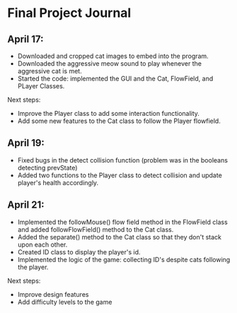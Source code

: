 # Final Project Journal

## April 17:

- Downloaded and cropped cat images to embed into the program.
- Downloaded the aggressive meow sound to play whenever the aggressive cat is met.
- Started the code: implemented the GUI and the Cat, FlowField, and PLayer Classes.

Next steps:
- Improve the Player class to add some interaction functionality.
- Add some new features to the Cat class to follow the Player flowfield.

## April 19:
- Fixed bugs in the detect collision function (problem was in the booleans detecting prevState)
- Added two functions to the Player class to detect collision and update player's health accordingly.

## April 21:
- Implemented the followMouse() flow field method in the FlowField class and added followFlowField() method to the Cat class.
- Added the separate() method to the Cat class so that they don't stack upon each other.
- Created ID class to display the player's id.
- Implemented the logic of the game: collecting ID's despite cats following the player.

Next steps:
- Improve design features
- Add difficulty levels to the game
